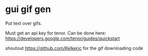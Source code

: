 # gui gif gen
 
Put text over gifs.

Must get an api key for tenor. Can be done here: https://developers.google.com/tenor/guides/quickstart

shoutout https://github.com/Kelkeric for the gif downloading code
